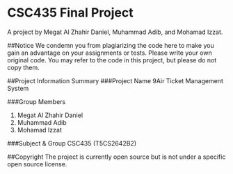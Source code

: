 # CSC435 Final Project
A project by Megat Al Zhahir Daniel, Muhammad Adib, and Mohamad Izzat.

##Notice
We condemn you from plagiarizing the code here to make you gain an advantage on your assignments or tests. Please write your own original code. You may refer to the code in this project, but please do not copy them.

##Project Information Summary
###Project Name
9Air Ticket Management System

###Group Members
1. Megat Al Zhahir Daniel
2. Muhammad Adib
3. Mohamad Izzat

###Subject & Group
CSC435 (T5CS2642B2)

##Copyright
The project is currently open source but is not under a specific open source license.